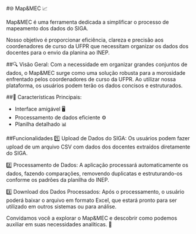 #🌐 Map&MEC 📈

Map&MEC é uma ferramenta dedicada a simplificar o processo de mapeamento dos dados do SIGA.

Nosso objetivo é proporcionar eficiência, clareza e precisão aos coordenadores de curso da UFPR que necessitam organizar os dados dos docentes para o envio da planina ao INEP.

##🔍 Visão Geral:
Com a necessidade em organizar grandes conjuntos de dados, o Map&MEC surge como uma solução robusta para a morosidade enfrentado pelos coordenadores de curso da UFPR. Ao utilizar nossa plataforma, os usuários podem terão os dados concisos e estruturados.


##📌 Características Principais:

- Interface amigável 🖥️
- Processamento de dados eficiente ⚙️
- Planilha detalhado 📊

##Funcionalidades
1️⃣ Upload de Dados do SIGA: Os usuários podem fazer upload de um arquivo CSV com dados dos docentes extraídos diretamente do SIGA. 

2️⃣ Processamento de Dados: A aplicação processará automaticamente os dados, fazendo comparações, removendo duplicatas e estruturando-os conforme os padrões da planilha do INEP.

3️⃣ Download dos Dados Processados: Após o processamento, o usuário poderá baixar o arquivo em formato Excel, que estará pronto para ser utilizado em outros sistemas ou para análise.

Convidamos você a explorar o Map&MEC e descobrir como podemos auxiliar em suas necessidades analíticas. 🌟


